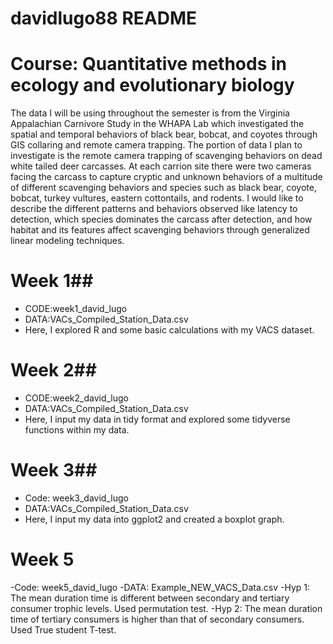 # davidlugo88 README

# Course: Quantitative methods in ecology and evolutionary biology

The data I will be using throughout the semester is from the Virginia Appalachian Carnivore Study in the WHAPA Lab which investigated the spatial and temporal behaviors of black bear, bobcat, and coyotes through GIS collaring and remote camera trapping. The portion of data I plan to investigate is the remote camera trapping of scavenging behaviors on dead white tailed deer carcasses. At each carrion site there were two cameras facing the carcass to capture cryptic and unknown behaviors of a multitude of different scavenging behaviors and species such as black bear, coyote, bobcat, turkey vultures, eastern cottontails, and rodents. I would like to describe the different patterns and behaviors observed like latency to detection, which species dominates the carcass after detection, and how habitat and its features affect scavenging behaviors through generalized linear modeling techniques. 

# Week 1##
- CODE:week1_david_lugo 
- DATA:VACs_Compiled_Station_Data.csv
- Here, I explored R and some basic calculations with my VACS dataset.  

# Week 2##
- CODE:week2_david_lugo
- DATA:VACs_Compiled_Station_Data.csv
- Here, I input my data in tidy format and explored some tidyverse functions within my data. 

# Week 3##
- Code: week3_david_lugo
- DATA:VACs_Compiled_Station_Data.csv
- Here, I input my data into ggplot2 and created a boxplot graph.

# Week 5 #
-Code: week5_david_lugo
-DATA: Example_NEW_VACS_Data.csv
-Hyp 1: The mean duration time is different between secondary and tertiary consumer trophic levels. Used permutation test.
-Hyp 2: The mean duration time of tertiary consumers is higher than that of secondary consumers. Used True student T-test.
